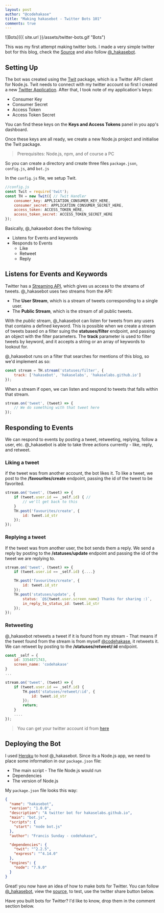 ```yaml
---
layout: post
author: "@codehakase"
title: "Making hakasebot - Twitter Bots 101"
comments: true
---
```

![Bots]({{ site.url }}/assets/twitter-bots.gif "Bots")  
 
  
This was my first attempt making twitter bots. I made a very simple twitter bot for this blog, check the [Source](https://github.com/codehakase/hakasebot) and also follow [@_hakasebot](https://twitter.com/_hakasebot).

## Setting Up
The bot was created using the [Twit](https://github.com/ttezel/twit) package, which is a Twitter API client for Node.js. Twit needs to connect with my twitter account so first I created a new [Twitter Application](https://apps.twitter.com/). After that, I took note of my application's keys:
* Consumer Key 
* Consumer Secret
* Access Token
* Access Token Secret

You can find these keys on the **Keys and Access Tokens** panel in you app's dashboard.

Once these keys are all ready, we create a new Node.js project and initialise the Twit package. 
> Prerequisites: Node.js, npm, and of course a PC 

So you can create a directory and create three  files `package.json`, `config.js`,  and `bot.js`

In the `config.js` file, we setup Twit.
```javascript
//config.js
const Twit = require('twit');
const TH = new Twit({ // Twit Handler
    consumer_key: APPLICATION_CONSUMER_KEY_HERE,
    consumer_secret: APPLICATION_CONSUMER_SECRET_HERE,
    access_token: ACCESS_TOKEN_HERE,
    access_token_secret: ACCESS_TOKEN_SECRET_HERE
});
```
Basically, @_hakasebot does the following:
* Listens for Events and keywords
* Responds to Events
    * Like
    * Retweet
    * Reply

## Listens for Events and Keywords
Twitter has a [Streaming API](https://dev.twitter.com/streaming/overview), which gives us access to the streams of tweets. @_hakasebot uses two streams from the API:
* The **User Stream**, which is a stream of tweets corresponding to a single user.
* The **Public Stream**, which is the stream of all public tweets.

With the *public* stream, @_hakasebot can listen for tweets from any users that contains a defined keyword. This is possible when we create a stream of tweets based on a filter suing the **statuses/filter** endpoint, and passing an object with the filter parameters. The **track** parameter is used to filter tweets by keyword, and it accepts a string or an array of keywords to lookout for. 

@_hakasebot runs on a filter that searches for mentions of this blog, so we'd implement as so:

```javascript
const stream = TH.stream('statuses/filter', {
    track: ['hakasebot', 'hakaselabs', 'hakaselabs.github.io']
});
```
When a stream if open, we can listen and respond to tweets that falls within that stream.
```javascript
stream.on('tweet', (tweet) => {
    // We do something with that tweet here
});
```

## Responding to Events
We can respond to events by posting a tweet, retweeting, replying, follow a user, etc. 
@_hakasebot is able to take three actions currently - like, reply, and retweet.

### Liking a tweet
if the tweet was from another account, the bot likes it. To like a tweet, we post to the **/favourites/create** endpoint, passing the id of the tweet to be favorited.
```javascript
stream.on('tweet', (tweet) => {
    if (tweet.user.id == _self.id) { // 
        // we'll get back to this 
    }
    TH.post('favourites/create', {
        id: tweet.id_str
    });
});

```
### Replying a tweet
If the tweet was from another user, the bot sends them a reply. We send a reply by posting to the **/statuses/update** endpoint and passing the id of the tweet we are replying to.
```javascript
stream.on('tweet', (tweet) => {
    if (tweet.user.id == _self.id) {....}

    TH.post('favourites/create', {
        id: tweet.id_str
    });
    TH.post('statuses/update', {
        status: `@${tweet.user.screen_name} Thanks for sharing :)`,
        in_reply_to_status_id: tweet.id_str 
    });
});
```
### Retweeting
@_hakasebot retweets a tweet if it is found from my stream - That means if the tweet found from the stream is from myself [@codehakase](https://twitter.com/codehakase), it retweets it. We can retweet by posting to the **/statuses/retweet/:id** endpoint.
```javascript
const _self = {
    id: 3354871743,
    screen_name: 'codehakase'
}
...

stream.on('tweet', (tweet) => {
    if (tweet.user.id == _self.id) {
        TH.post('statuses/retweet/:id', {
            id: tweet.id_str
        });
        return;
    }
    ....
});
```
> You can get your twitter account id from [here](http://gettwitterid.com)



## Deploying the Bot
I used [Heroku](http://heroku.com) to host @_hakasebot. Since its a Node.js app, we need to place some information in our `package.json` file:
* The main script - The file Node.js would run
* Dependencies
* The version of Node.js


My `package.json` file looks this way:
```json
{
  "name": "hakasebot",
  "version": "1.0.0",
  "description": "A twitter bot for hakaselabs.github.io",
  "main": "bot.js",
  "scripts": {
    "start": "node bot.js"
  },
  "author": "Francis Sunday - codehakase",

  "dependencies": {
    "twit": "^2.2.5",
    "express": "^4.14.0"
  },
  "engines": {
    "node": "7.9.0"
  }
}
```
Great! you now have an idea of how to make bots for Twitter. You can follow [@_hakasebot](https://twitter.com/_hakasebot), view the [source](https://github.com/codehakase/hakasebot), to test, use the twitter share button below. 

Have you built bots for Twitter? I'd like to know, drop them in the comment section below.